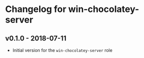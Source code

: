 # Changelog for win-chocolatey-server

## v0.1.0 - 2018-07-11

* Initial version for the `win-chocolatey-server` role

